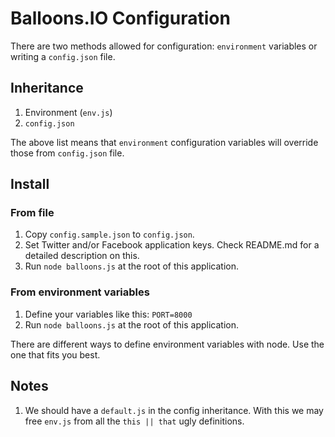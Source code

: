 # Balloons.IO Configuration

There are two methods allowed for configuration: `environment` variables or writing a `config.json` file.

## Inheritance

1. Environment (`env.js`)
2. `config.json`


The above list means that `environment` configuration variables will override those from `config.json` file.

## Install

### From file

1. Copy `config.sample.json` to `config.json`.
2. Set Twitter and/or Facebook application keys. Check README.md for a detailed description on this.
3. Run `node balloons.js` at the root of this application.

### From environment variables

1. Define your variables like this: `PORT=8000`
2. Run `node balloons.js` at the root of this application.

There are different ways to define environment variables with node. Use the one that fits you best.

## Notes

1. We should have a `default.js` in the config inheritance. With this we may free `env.js` from all the `this || that` ugly definitions.